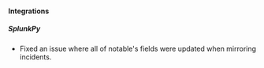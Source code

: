 
#### Integrations
##### SplunkPy
- Fixed an issue where all of notable's fields were updated when mirroring incidents.
